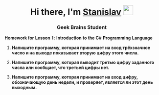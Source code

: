<h1 align="center">Hi there, I'm <a href="https://github.com/StasyanSV/" target="_blank">Stanislav</a> 
<img src="https://github.com/blackcater/blackcater/raw/main/images/Hi.gif" height="32"/></h1>
<h3 align="center">Geek Brains Student</h3>

𝐇𝐨𝐦𝐞𝐰𝐨𝐫𝐤 𝐟𝐨𝐫 𝐋𝐞𝐬𝐬𝐨𝐧 𝟏: 𝐈𝐧𝐭𝐫𝐨𝐝𝐮𝐜𝐭𝐢𝐨𝐧 𝐭𝐨 𝐭𝐡𝐞 𝐂# 𝐏𝐫𝐨𝐠𝐫𝐚𝐦𝐦𝐢𝐧𝐠 𝐋𝐚𝐧𝐠𝐮𝐚𝐠𝐞


1. **Напишите программу, которая принимает на вход трёхзначное число и на выходе показывает вторую цифру этого числа.**

2. **Напишите программу, которая выводит третью цифру заданного числа или сообщает, что третьей цифры нет.**

3. **Напишите программу, которая принимает на вход цифру, обозначающую день недели, и проверяет, является ли этот день выходным.**